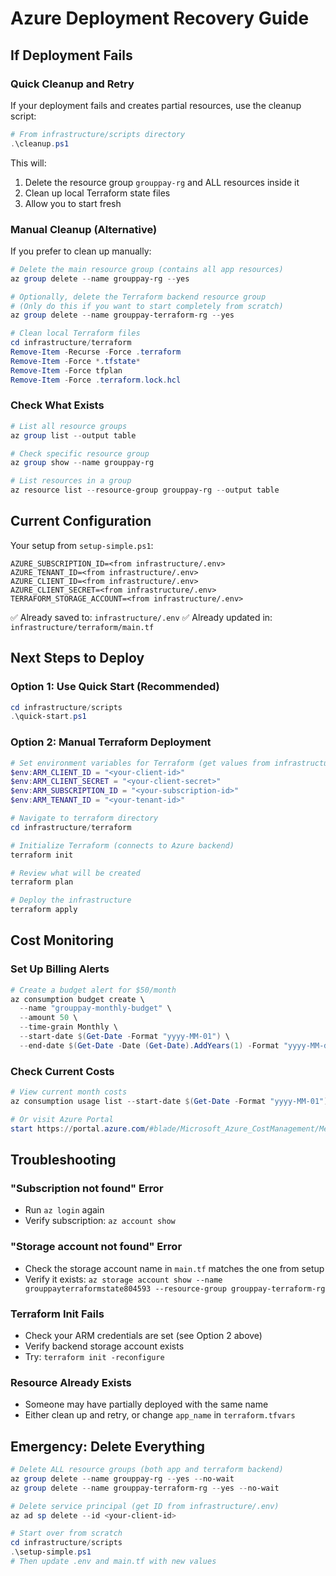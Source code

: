 # Azure Deployment Recovery Guide

## If Deployment Fails

### Quick Cleanup and Retry

If your deployment fails and creates partial resources, use the cleanup script:

```powershell
# From infrastructure/scripts directory
.\cleanup.ps1
```

This will:

1. Delete the resource group `grouppay-rg` and ALL resources inside it
2. Clean up local Terraform state files
3. Allow you to start fresh

### Manual Cleanup (Alternative)

If you prefer to clean up manually:

```powershell
# Delete the main resource group (contains all app resources)
az group delete --name grouppay-rg --yes

# Optionally, delete the Terraform backend resource group
# (Only do this if you want to start completely from scratch)
az group delete --name grouppay-terraform-rg --yes

# Clean local Terraform files
cd infrastructure/terraform
Remove-Item -Recurse -Force .terraform
Remove-Item -Force *.tfstate*
Remove-Item -Force tfplan
Remove-Item -Force .terraform.lock.hcl
```

### Check What Exists

```powershell
# List all resource groups
az group list --output table

# Check specific resource group
az group show --name grouppay-rg

# List resources in a group
az resource list --resource-group grouppay-rg --output table
```

## Current Configuration

Your setup from `setup-simple.ps1`:

```
AZURE_SUBSCRIPTION_ID=<from infrastructure/.env>
AZURE_TENANT_ID=<from infrastructure/.env>
AZURE_CLIENT_ID=<from infrastructure/.env>
AZURE_CLIENT_SECRET=<from infrastructure/.env>
TERRAFORM_STORAGE_ACCOUNT=<from infrastructure/.env>
```

✅ Already saved to: `infrastructure/.env`
✅ Already updated in: `infrastructure/terraform/main.tf`

## Next Steps to Deploy

### Option 1: Use Quick Start (Recommended)

```powershell
cd infrastructure/scripts
.\quick-start.ps1
```

### Option 2: Manual Terraform Deployment

```powershell
# Set environment variables for Terraform (get values from infrastructure/.env)
$env:ARM_CLIENT_ID = "<your-client-id>"
$env:ARM_CLIENT_SECRET = "<your-client-secret>"
$env:ARM_SUBSCRIPTION_ID = "<your-subscription-id>"
$env:ARM_TENANT_ID = "<your-tenant-id>"

# Navigate to terraform directory
cd infrastructure/terraform

# Initialize Terraform (connects to Azure backend)
terraform init

# Review what will be created
terraform plan

# Deploy the infrastructure
terraform apply
```

## Cost Monitoring

### Set Up Billing Alerts

```powershell
# Create a budget alert for $50/month
az consumption budget create \
  --name "grouppay-monthly-budget" \
  --amount 50 \
  --time-grain Monthly \
  --start-date $(Get-Date -Format "yyyy-MM-01") \
  --end-date $(Get-Date -Date (Get-Date).AddYears(1) -Format "yyyy-MM-dd")
```

### Check Current Costs

```powershell
# View current month costs
az consumption usage list --start-date $(Get-Date -Format "yyyy-MM-01")

# Or visit Azure Portal
start https://portal.azure.com/#blade/Microsoft_Azure_CostManagement/Menu/costanalysis
```

## Troubleshooting

### "Subscription not found" Error

- Run `az login` again
- Verify subscription: `az account show`

### "Storage account not found" Error

- Check the storage account name in `main.tf` matches the one from setup
- Verify it exists: `az storage account show --name grouppayterraformstate804593 --resource-group grouppay-terraform-rg`

### Terraform Init Fails

- Check your ARM credentials are set (see Option 2 above)
- Verify backend storage account exists
- Try: `terraform init -reconfigure`

### Resource Already Exists

- Someone may have partially deployed with the same name
- Either clean up and retry, or change `app_name` in `terraform.tfvars`

## Emergency: Delete Everything

```powershell
# Delete ALL resource groups (both app and terraform backend)
az group delete --name grouppay-rg --yes --no-wait
az group delete --name grouppay-terraform-rg --yes --no-wait

# Delete service principal (get ID from infrastructure/.env)
az ad sp delete --id <your-client-id>

# Start over from scratch
cd infrastructure/scripts
.\setup-simple.ps1
# Then update .env and main.tf with new values
```
